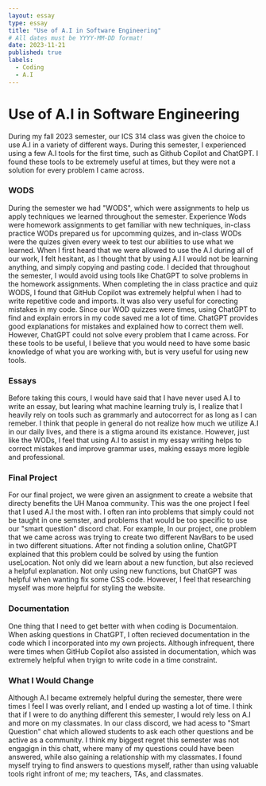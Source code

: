 ```yaml
---
layout: essay
type: essay
title: "Use of A.I in Software Engineering"
# All dates must be YYYY-MM-DD format!
date: 2023-11-21
published: true
labels:
  - Coding
  - A.I
---
```

<h1> Use of A.I in Software Engineering </h1>
<p> 
  During my fall 2023 semester, our ICS 314 class was given the choice to use A.I in a variety of different ways. During this semester, I experienced using a few A.I tools for 
the first time, such as Github Copilot and ChatGPT. I found these tools to be extremely useful at times, but they were not a solution for every problem I came across.
</p>

<h3> WODS </h3>
<p> During the semester we had "WODS", which were assignments to help us apply techniques we learned throughout the semester. Experience Wods were 
  homework assignments to get familiar with new techniques, in-class practice WODs prepared us for upcomming quizes, and in-class WODs were the quizes given every week
to test our abilities to use what we learned. When I first heard that we were allowed to use the A.I during all of our work, I felt hesitant, as I thought that by using A.I
  I would not be learning anything, and simply copying and pasting code. I decided that throughout the semester, I would avoid using tools like ChatGPT to solve problems in the homework assignments. When completing the in class practice and quiz WODS, I found that GitHub Copilot was extremely helpful when I had to write repetitive code and imports. It was also very useful for corecting mistakes in my code. Since our WOD quizzes were times, using ChatGPT to find and explain errors in my code saved me a lot of time. ChatGPT provides good explanations for mistakes and explained how to correct them well. However, ChatGPT could not solve every problem that I came across. For these tools to be useful, I believe that you would need to have some basic knowledge of what you are working with, but is very useful for using new tools.
</p>

<h3> Essays </h3>
<p> Before taking this cours, I would have said that I have never used A.I to write an essay, but learing what machine learning truly is, I realize that I heavily rely on tools such as grammarly and autocorrect for as long as I can remeber. I think that people in general do not realize how much we utilize A.I in our daily lives, and there is a stigma around its existance. However, just like the WODs, I feel that using A.I to assist in my essay writing helps to correct mistakes and improve grammar uses, making essays more legible and professional. 
</p>

<h3> Final Project </h3>
<p> For our final project, we were given an assignment to create a website that directy benefits the UH Manoa community. This was the one project I feel that I used A.I the most with. I often ran into problems that simply could not be taught in one semster, and problems that would be too specific to use our "smart question" discord chat. For example, In our project, one problem that we came across was trying to create two different NavBars to be used in two different situations. After not finding a solution online, ChatGPT explained that this problem could be solved by using the funtion useLocation. Not only did we learn about a new function, but also recieved a helpful explanation. Not only using new functions, but ChatGPT was helpful when wanting fix some CSS code. However, I feel that researching myself was more helpful for styling the website. 
</p>
<h3> Documentation </h3>
<p> One thing that I need to get better with when coding is Documentaion. When asking questions in ChatGPT, I often recieved documentation in the code which I incorporated into my own projects. Although infrequent, there were times when GitHub Copilot also assisted in documentation, which was extremely helpful when tryign to write code in a time constraint. 
</p>

<h3> What I Would Change</h3>
<p> Although A.I became extremely helpful during the semester, there were times I feel I was overly reliant, and I ended up wasting a lot of time. I think that if I were to do anything different this semester, I would rely less on A.I and more on my classmates. In our class discord, we had acess to "Smart Question" chat which allowed students to ask each other questions and be active as a community. I think my biggest regret this semester was not engagign in this chatt, where many of my questions could have been answered, while also gaining a relationship with my classmates. I found myself trying to find answers to questions myself, rather than using valuable tools right infront of me; my teachers, TAs, and classmates.
</p>
